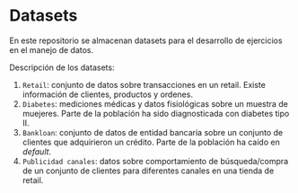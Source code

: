 # Datasets

En este repositorio se almacenan datasets para el desarrollo de ejercicios en el manejo de datos.

Descripción de los datasets:

1. `Retail`: conjunto de datos sobre transacciones en un retail. Existe información de clientes, productos y ordenes.
2. `Diabetes`: mediciones médicas y datos fisiológicas sobre un muestra de muejeres. Parte de la población ha sido diagnosticada con diabetes tipo II.
3. `Bankloan`: conjunto de datos de entidad bancaria sobre un conjunto de clientes que adquirieron un crédito. Parte de la población ha caído en *default*.
4. `Publicidad canales`: datos sobre comportamiento de búsqueda/compra de un conjunto de clientes para diferentes canales en una tienda de retail.